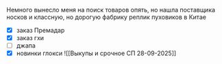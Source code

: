 Немного вынесло меня на поиск товаров опять, но нашла поставщика носков и классную, но дорогую фабрику реплик пуховиков в Китае

- [x] заказ Премадар
- [x] заказ гхи
- [ ] джапа 
- [x] новинки глокси
![[Выкупы и срочное СП 28-09-2025]]